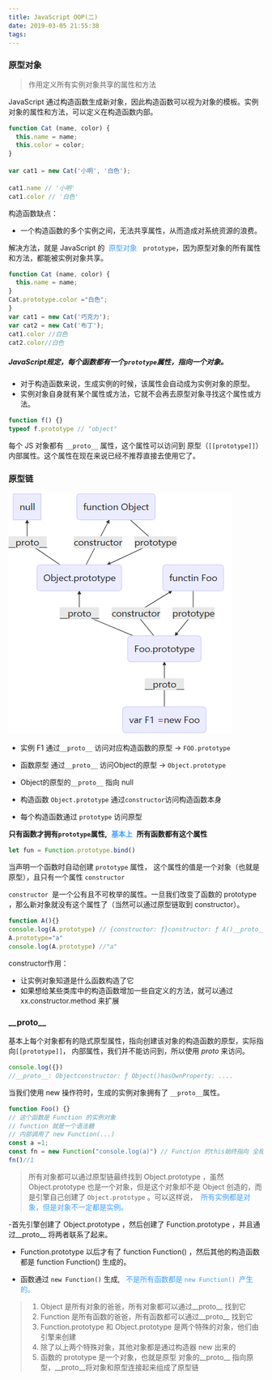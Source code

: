 ```yaml
---
title: JavaScript OOP(二)
date: 2019-03-05 21:55:38
tags:
---
```

### 原型对象
> 作用定义所有实例对象共享的属性和方法

JavaScript 通过构造函数生成新对象，因此构造函数可以视为对象的模板。实例对象的属性和方法，可以定义在构造函数内部。
```javascript
function Cat (name, color) {
  this.name = name;
  this.color = color;
}

var cat1 = new Cat('小明', '白色');

cat1.name // '小明'
cat1.color // '白色'
```
构造函数缺点：
- 一个构造函数的多个实例之间，无法共享属性，从而造成对系统资源的浪费。

解决方法，就是 JavaScript 的<label style="color:#409eff; padding: 0 8px;">原型对象</label> `prototype`，因为原型对象的所有属性和方法，都能被实例对象共享。
```javascript
function Cat (name, color) {
  this.name = name;
}
Cat.prototype.color ="白色";
}
var cat1 = new Cat('巧克力');
var cat2 = new Cat('布丁');
cat1.color //白色
cat2.color//白色
```
##### JavaScript规定，每个函数都有一个`prototype`属性，指向一个对象。

- 对于构造函数来说，生成实例的时候，该属性会自动成为实例对象的原型。
- 实例对象自身就有某个属性或方法，它就不会再去原型对象寻找这个属性或方法。


```javascript
function f() {}
typeof f.prototype // "object"
```
每个 JS 对象都有 `__proto__` 属性，这个属性可以访问到  原型（`[[prototype]]`） 内部属性。这个属性在现在来说已经不推荐直接去使用它了。

### 原型链
![原型链](../static/img/prototype.png)
- 实例 F1 通过`__proto__` 访问对应构造函数的原型 ->  `FOO.prototype`

- 函数原型 通过`__proto__` 访问Object的原型 ->  `Object.prototype`

- Object的原型的`__proto__`  指向 null

- 构造函数  `Object.prototype` 通过`constructor`访问构造函数本身

- 每个构造函数通过 `prototype` 访问原型

**只有函数才拥有`prototype`属性,<label style="color:#409eff; padding: 0 8px;">基本上</label>所有函数都有这个属性**

```javascript
let fun = Function.prototype.bind()
```
当声明一个函数时自动创建 `prototype` 属性，
这个属性的值是一个对象（也就是原型），且只有一个属性 `constructor`

`constructor `是一个公有且不可枚举的属性。一旦我们改变了函数的 prototype ，那么新对象就没有这个属性了（当然可以通过原型链取到 constructor）。

```javascript
function A(){}
console.log(A.prototype) // {constructor: ƒ}constructor: ƒ A()__proto__: Object
A.prototype="a"
console.log(A.prototype) //"a"
```
constructor作用：
- 让实例对象知道是什么函数构造了它
- 如果想给某些类库中的构造函数增加一些自定义的方法，就可以通过 xx.constructor.method 来扩展

###  \_\_proto\_\_
基本上每个对象都有的隐式原型属性，指向创建该对象的构造函数的原型，实际指向`[[prototype]]`， 内部属性，我们并不能访问到，所以使用 _proto_ 来访问。
```javascript
console.log({})
//__proto__: Objectconstructor: ƒ Object()hasOwnProperty: ....

```
当我们使用 new 操作符时，生成的实例对象拥有了 `__proto__`属性。
```javascript
function Foo() {}
// 这个函数是 Function 的实例对象
// function 就是一个语法糖
// 内部调用了 new Function(...)
const a =1;
const fn = new Function("console.log(a)") // Function 的this始终指向 全局对象，除非手动改变this指向
fn()//1
```
> 所有对象都可以通过原型链最终找到 Object.prototype ，虽然 Object.prototype 也是一个对象，但是这个对象却不是 Object 创造的，而是引擎自己创建了 `Object.prototype` 。可以这样说，<label style="color:#409eff; padding: 0 8px;">所有实例都是对象，但是对象不一定都是实例。</label>

-首先引擎创建了 Object.prototype ，然后创建了 Function.prototype ，并且通过__proto__ 将两者联系了起来。

- Function.prototype 以后才有了 function Function() ，然后其他的构造函数都是 function Function() 生成的。

- 函数通过 `new Function()` 生成,
<label style="color:#409eff; padding: 0 8px;" >不是所有函数都是 `new Function() `产生的。</label>



>  1. Object 是所有对象的爸爸，所有对象都可以通过__proto__ 找到它
>  2. Function 是所有函数的爸爸，所有函数都可以通过__proto__ 找到它
>  3. Function.prototype 和 Object.prototype 是两个特殊的对象，他们由引擎来创建
>  4. 除了以上两个特殊对象，其他对象都是通过构造器 new 出来的
>  5. 函数的 prototype 是一个对象，也就是原型
对象的__proto__ 指向原型，__proto__将对象和原型连接起来组成了原型链




